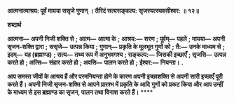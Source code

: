 **आत्मनात्माश्रय: पूर्वं मायया ससृजे गुणान् ।** **तैरिदं सत्यसङ्कल्प: सृजस्यत्स्यवसीश्वर: ॥ १२॥** 

**शब्दार्थ** 

**आत्मना—** **अपनी निजी शक्ति से** **; आत्म—** **आत्मा के** **; आश्रय:—** **शरण** **; पूर्वम्—** **पहले** **; मायया—** **अपनी सृजन-शक्ति द्वारा** **;** **ससृजे—** **उत्पन्न किया** **; गुणान्—** **प्रकृति के मूलभूत गुणों को** **; तै:—** **उनके माध्यम से** **; इदम्—** **यह (ब्रह्माण्ड)** **; सत्य—** **तथ्य रूप** **में अनुभवगश्य** **; सङ्कल्प:—** **जिसकी इच्छाएँ** **; सृजसि—** **उत्पन्न करते हो** **; अत्सि—** **संहार करते हो** **; अवसि—** **पालन करते हो** **;** **ईश्वर:—** **नियन्ता।** **.** 

**आप समस्त जीवों के आश्रय हैं और परमनियन्ता होने के कारण अपनी इच्छाशक्ति से** **अपनी सारी इच्छाएँ पूरी करते हैं। अपनी निजी सृजन-शक्ति से आपने प्रारश्भ में प्रकृति के आदि** **गुणों को प्रकट किया और आप उन्हीं के माध्यम से इस ब्रह्माण्ड का सृजन, पालन तथा विनाश** **करते हैं।** **** 
